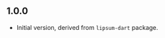 <!-- markdownlint-disable-file MD041 -->

## 1.0.0

- Initial version, derived from `lipsum-dart` package.
